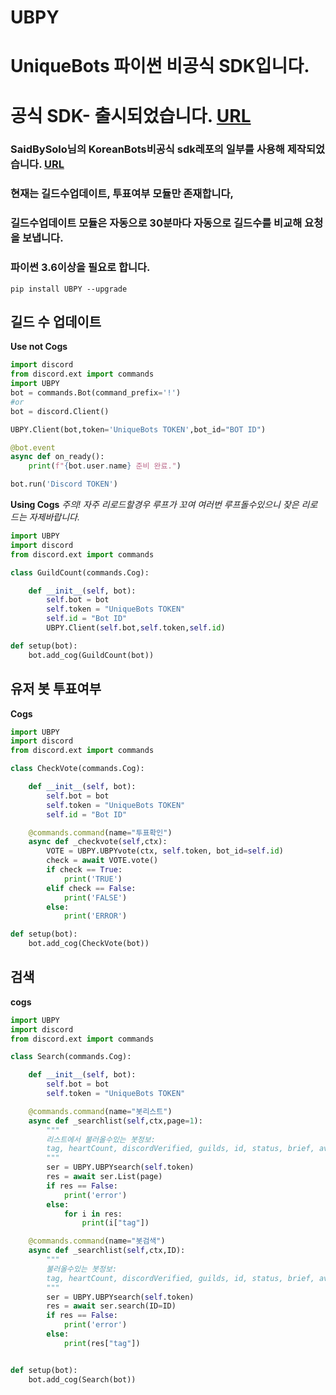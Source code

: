 # UBPY
# UniqueBots 파이썬 **비공식** SDK입니다.
# 공식 SDK- 출시되었습니다. [URL](<https://github.com/decave27/uniquebots-py-sdk>)
### SaidBySolo님의 KoreanBots비공식 sdk레포의 일부를 사용해 제작되었습니다. [URL](<https://github.com/SaidBySolo/DBKR-API-Python>)

### 현재는 길드수업데이트, 투표여부 모듈만 존재합니다, 
### 길드수업데이트 모듈은 자동으로 30분마다 자동으로 길드수를 비교해 요청을 보냅니다.

### 파이썬 3.6이상을 필요로 합니다.

```
pip install UBPY --upgrade
```

## 길드 수 업데이트

**Use not Cogs**
```py
import discord
from discord.ext import commands
import UBPY
bot = commands.Bot(command_prefix='!')
#or
bot = discord.Client()

UBPY.Client(bot,token='UniqueBots TOKEN',bot_id="BOT ID")

@bot.event
async def on_ready():
    print(f"{bot.user.name} 준비 완료.")

bot.run('Discord TOKEN')
```

**Using Cogs**
*주의! 자주 리로드할경우 루프가 꼬여 여러번 루프돌수있으니 잦은 리로드는 자제바랍니다.*
```py
import UBPY
import discord
from discord.ext import commands

class GuildCount(commands.Cog):

    def __init__(self, bot):
        self.bot = bot
        self.token = "UniqueBots TOKEN"
        self.id = "Bot ID"
        UBPY.Client(self.bot,self.token,self.id)

def setup(bot):
    bot.add_cog(GuildCount(bot))
```

## 유저 봇 투표여부

**Cogs**
```py
import UBPY
import discord
from discord.ext import commands

class CheckVote(commands.Cog):

    def __init__(self, bot):
        self.bot = bot
        self.token = "UniqueBots TOKEN"
        self.id = "Bot ID"

    @commands.command(name="투표확인")
    async def _checkvote(self,ctx):
        VOTE = UBPY.UBPYvote(ctx, self.token, bot_id=self.id)
        check = await VOTE.vote()
        if check == True:
            print('TRUE')
        elif check == False:
            print('FALSE')
        else:
            print('ERROR')

def setup(bot):
    bot.add_cog(CheckVote(bot))
```

## 검색

**cogs**
```py
import UBPY
import discord
from discord.ext import commands

class Search(commands.Cog):

    def __init__(self, bot):
        self.bot = bot
        self.token = "UniqueBots TOKEN"

    @commands.command(name="봇리스트")
    async def _searchlist(self,ctx,page=1):
        """
        리스트에서 불러올수있는 봇정보:
        tag, heartCount, discordVerified, guilds, id, status, brief, avatar, prefix, invite, locked, library
        """
        ser = UBPY.UBPYsearch(self.token)
        res = await ser.List(page)
        if res == False:
            print('error')
        else:
            for i in res:
                print(i["tag"])

    @commands.command(name="봇검색")
    async def _searchlist(self,ctx,ID):
        """
        불러올수있는 봇정보:
        tag, heartCount, discordVerified, guilds, id, status, brief, avatar, prefix, invite, locked, library
        """
        ser = UBPY.UBPYsearch(self.token)
        res = await ser.search(ID=ID)
        if res == False:
            print('error')
        else:
            print(res["tag"])


def setup(bot):
    bot.add_cog(Search(bot))
```

